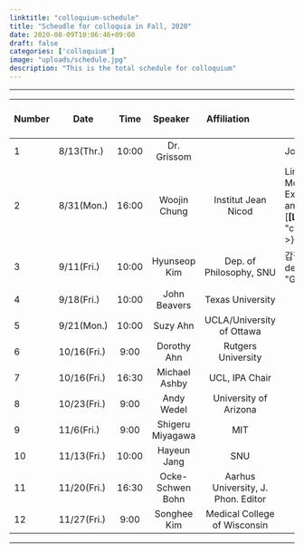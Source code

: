 ```yaml
---
linktitle: "colloquium-schedule"
title: "Scheudle for colloquia in Fall, 2020"
date: 2020-08-09T10:06:46+09:00
draft: false
categories: ['colloquium']
image: "uploads/schedule.jpg"
description: "This is the total schedule for colloquium"
---
```

***
| Number | Date | &nbsp; &nbsp; Time &nbsp; &nbsp; | &nbsp; &nbsp; &nbsp; &nbsp; &nbsp; &nbsp; Speaker &nbsp; &nbsp; &nbsp; &nbsp; &nbsp; &nbsp; | &nbsp; &nbsp; &nbsp; &nbsp; &nbsp; &nbsp; &nbsp; &nbsp; &nbsp; &nbsp; &nbsp; &nbsp; Affiliation &nbsp; &nbsp; &nbsp; &nbsp; &nbsp; &nbsp; &nbsp; &nbsp; &nbsp; &nbsp; &nbsp; &nbsp; | Title | &nbsp; &nbsp; &nbsp; Type &nbsp; &nbsp; &nbsp; |
| --- | --- | :---: | :---: | :-------: | ----- | :---: |
| 1 | 8/13(Thr.) | 10:00 | Dr. Grissom |  | Job Talk | Online |
| 2 | 8/31(Mon.) | 16:00 | Woojin Chung | Institut Jean Nicod | Linguistic Modality, Expected Utility, and Confirmation [**\[Link\]**]({{< ref "colloquium1.md" >}}) | Offline |
| 3 | 9/11(Fri.) | 10:00 | Hyunseop Kim | Dep. of Philosophy, SNU | 갑질의 정의(The definition of "Gap-jil") | Offline |
| 4 | 9/18(Fri.) | 10:00 | John Beavers | Texas University |  | Online |
| 5 | 9/21(Mon.) | 10:00 | Suzy Ahn | UCLA/University of Ottawa |  | Online |
| 6 | 10/16(Fri.) | 9:00 | Dorothy Ahn | Rutgers University |  | Online |
| 7 | 10/16(Fri.) | 16:30 | Michael Ashby | UCL, IPA Chair |  | Online |
| 8 | 10/23(Fri.) | 9:00 | Andy Wedel | University of Arizona |  | Online |
| 9 | 11/6(Fri.) | 9:00 | Shigeru Miyagawa | MIT |  | Online |
| 10 | 11/13(Fri.) | 10:00 | Hayeun Jang | SNU |  | Offline |
| 11 | 11/20(Fri.) | 16:30 | Ocke-Schwen Bohn | Aarhus University, J. Phon. Editor |  | Online |
| 12 | 11/27(Fri.) | 9:00 | Songhee Kim | Medical College of Wisconsin |  | Offline |
***